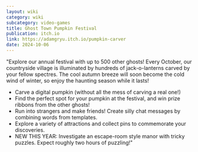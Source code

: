 ```yaml
---
layout: wiki
category: wiki
subcategory: video-games
title: Ghost Town Pumpkin Festival
publication: itch.io
link: https://adamgryu.itch.io/pumpkin-carver
date: 2024-10-06
---
```


"Explore our annual festival with up to 500 other ghosts! Every October, our countryside village is illuminated by hundreds of jack-o-lanterns carved by your fellow spectres. The cool autumn breeze will soon become the cold wind of winter, so enjoy the haunting season while it lasts!

* Carve a digital pumpkin (without all the mess of carving a real one!)
* Find the perfect spot for your pumpkin at the festival, and win prize ribbons from the other ghosts!
* Run into strangers and make friends! Create silly chat messages by combining words from templates.
* Explore a variety of attractions and collect pins to commemorate your discoveries.
* NEW THIS YEAR: Investigate an escape-room style manor with tricky puzzles. Expect roughly two hours of puzzling!"
